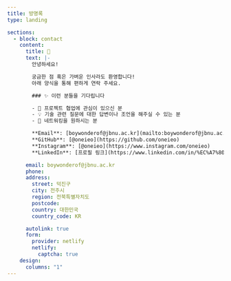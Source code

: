 ```yaml
---
title: 방명록
type: landing

sections:
  - block: contact
    content:
      title: 💌
      text: |-
        안녕하세요!

        궁금한 점 혹은 가벼운 인사라도 환영합니다!  
        아래 양식을 통해 편하게 연락 주세요.

        ### ✨ 이런 분들을 기다립니다

        - 🚀 프로젝트 협업에 관심이 있으신 분 
        - 💡 기술 관련 질문에 대한 답변이나 조언을 해주실 수 있는 분
        - 🤝 네트워킹을 원하시는 분

        **Email**: [boywonderof@jbnu.ac.kr](mailto:boywonderof@jbnu.ac.kr)  
        **GitHub**: [@oneieo](https://github.com/oneieo)
        **Instagram**: [@oneieo](https://www.instagram.com/oneieo)
        **LinkedIn**: [프로필 링크](https://www.linkedin.com/in/%EC%A7%80%EC%9B%90-%EC%84%A0-467467366/)

      email: boywonderof@jbnu.ac.kr
      phone:
      address:
        street: 덕진구
        city: 전주시
        region: 전북특별자치도
        postcode:
        country: 대한민국
        country_code: KR

      autolink: true
      form:
        provider: netlify
        netlify:
          captcha: true
    design:
      columns: "1"
---
```

